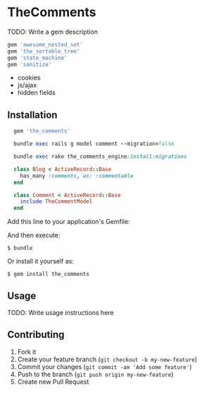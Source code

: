 # TheComments

TODO: Write a gem description

```ruby
gem 'awesome_nested_set'
gem 'the_sortable_tree'
gem 'state_machine'
gem 'sanitize'
```

- cookies
- js/ajax
- hidden fields

## Installation

```ruby
  gem 'the_comments'

  bundle exec rails g model comment --migration=false

  bundle exec rake the_comments_engine:install:migrations

  class Blog < ActiveRecord::Base
    has_many :comments, as: :commentable
  end

  class Comment < ActiveRecord::Base
    include TheCommentModel
  end

```

Add this line to your application's Gemfile:

And then execute:

    $ bundle

Or install it yourself as:

    $ gem install the_comments

## Usage

TODO: Write usage instructions here

## Contributing

1. Fork it
2. Create your feature branch (`git checkout -b my-new-feature`)
3. Commit your changes (`git commit -am 'Add some feature'`)
4. Push to the branch (`git push origin my-new-feature`)
5. Create new Pull Request
